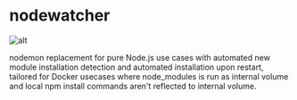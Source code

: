 # nodewatcher

![alt](https://github.com/mikkotikkanen/nodewatcher/workflows/CI/badge.svg)

nodemon replacement for pure Node.js use cases with automated new module installation detection
and automated installation upon restart, tailored for Docker usecases where node_modules is run as
internal volume and local npm install commands aren't reflected to internal volume.
